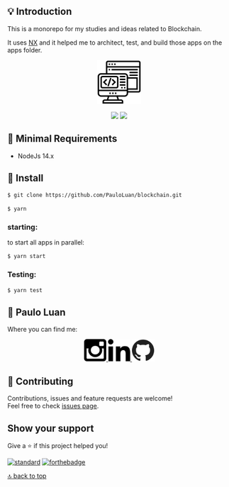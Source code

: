## 💡 Introduction

This is a monorepo for my studies and ideas related to Blockchain.

It uses [NX](https://nx.dev/latest/react/guides/nextjs) and it helped me to architect, test, and build those apps on the apps folder.

<span id="top"></span>

<p align="center">
    <a href="#"><img src="https://github.com/pauloluan/assets/blob/master/back.png?raw=true" width="100"></a>
</p>

<p align="center">
    <a href="https://github.com/PauloLuan/blockchain/actions/workflows/ci.yml"><img src="https://img.shields.io/github/workflow/status/pauloluan/blockchain/CI Checks?style=for-the-badge"></a>
    <a href="https://github.com/PauloLuan/blockchain/actions/workflows/ci.yml"><img src="https://forthebadge.com/images/badges/it-works-why.svg"></a>
</p>

## 📝 Minimal Requirements

- NodeJs 14.x

## 🚀 Install

```sh
$ git clone https://github.com/PauloLuan/blockchain.git
```

```sh
$ yarn
```

### starting:

to start all apps in parallel:

```sh
$ yarn start
```

### Testing:

```sh
$ yarn test
```

## 👤 Paulo Luan

Where you can find me:

<p align="center">
  <a href="http://bit.ly/reativa-insta">
    <img src="https://github.com/pauloluan/assets/blob/master/insta.png" width="50"  alt="Follow me on Instagram" />
  </a>
  <a href="https://bit.ly/pauloluan/">
    <img src="https://github.com/pauloluan/assets/blob/master/linkedin.png?raw=true" width="50" alt="Follow me on Linkedin" />
  </a>
  <a href="https://github.com/pauloluan">
    <img src="https://github.com/pauloluan/assets/blob/master/github.png?raw=true" width="50"  alt="Follow me on Github" />
  </a>
</p>

## 🤝 Contributing

Contributions, issues and feature requests are welcome!<br />Feel free to check [issues page](https://github.com/pauloluan/blockchain/issues).

## Show your support

Give a ⭐️ if this project helped you!

[![standard][standard-image]][standard-url] [![forthebadge][60time-image]][60time-url]

[standard-image]: https://img.shields.io/badge/code%20style-standard-brightgreen.svg?style=for-the-badge
[standard-url]: http://npm.im/standard
[60time-image]: https://forthebadge.com/images/badges/60-percent-of-the-time-works-every-time.svg
[60time-url]: https://forthebadge.com
[works-on-my-machine-image]: https://forthebadge.com/images/badges/works-on-my-machine.svg
[works-on-my-machine-url]: https://forthebadge.com

[🔝 back to top](#top)
